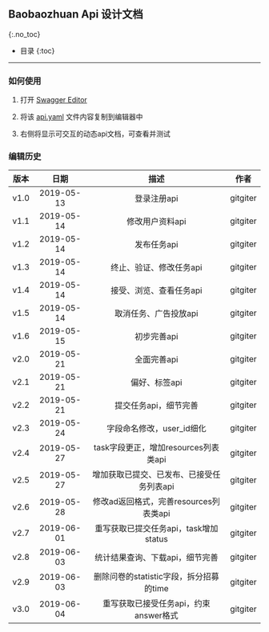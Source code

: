 ## Baobaozhuan Api 设计文档

{:.no_toc}

* 目录
{:toc}

---

### 如何使用

1. 打开 [Swagger Editor](http://editor.swagger.io/)

2. 将该 [api.yaml](./api.yaml) 文件内容复制到编辑器中

3. 右侧将显示可交互的动态api文档，可查看并测试

### 编辑历史

| 版本 |   日期    | 描述 |  作者   |
| :--: | :-------: | :--: | :-----: |
| v1.0 | 2019-05-13 | 登录注册api | gitgiter |
| v1.1 | 2019-05-14 | 修改用户资料api | gitgiter |
| v1.2 | 2019-05-14 | 发布任务api | gitgiter |
| v1.3 | 2019-05-14 | 终止、验证、修改任务api | gitgiter |
| v1.4 | 2019-05-14 | 接受、浏览、查看任务api | gitgiter |
| v1.5 | 2019-05-14 | 取消任务、广告投放api | gitgiter |
| v1.6 | 2019-05-15 | 初步完善api | gitgiter |
| v2.0 | 2019-05-21 | 全面完善api | gitgiter |
| v2.1 | 2019-05-21 | 偏好、标签api | gitgiter |
| v2.2 | 2019-05-21 | 提交任务api，细节完善 | gitgiter |
| v2.3 | 2019-05-24 | 字段命名修改，user_id细化 | gitgiter |
| v2.4 | 2019-05-27 | task字段更正，增加resources列表类api | gitgiter |
| v2.5 | 2019-05-27 | 增加获取已提交、已发布、已接受任务列表api | gitgiter |
| v2.6 | 2019-05-28 | 修改ad返回格式，完善resources列表类api | gitgiter |
| v2.7 | 2019-06-01 | 重写获取已提交任务api，task增加status | gitgiter |
| v2.8 | 2019-06-03 | 统计结果查询、下载api，细节完善 | gitgiter |
| v2.9 | 2019-06-03 | 删除问卷的statistic字段，拆分招募的time | gitgiter |
| v3.0 | 2019-06-04 | 重写获取已接受任务api，约束answer格式 | gitgiter |
